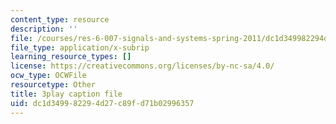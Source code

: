 ```yaml
---
content_type: resource
description: ''
file: /courses/res-6-007-signals-and-systems-spring-2011/dc1d349982294d27c89fd71b02996357_P5Ce9tbK86M.srt
file_type: application/x-subrip
learning_resource_types: []
license: https://creativecommons.org/licenses/by-nc-sa/4.0/
ocw_type: OCWFile
resourcetype: Other
title: 3play caption file
uid: dc1d3499-8229-4d27-c89f-d71b02996357
---
```

